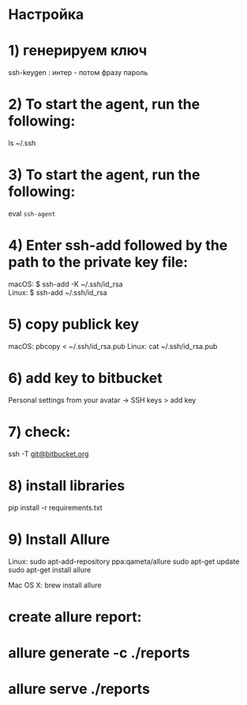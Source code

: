 # Настройкa
# 1) генерируем ключ
ssh-keygen : интер - потом фразу пароль
# 2) To start the agent, run the following:
ls ~/.ssh   
# 3) To start the agent, run the following:
eval `ssh-agent` 
# 4) Enter ssh-add followed by the path to the private key file:
macOS:  $ ssh-add -K ~/.ssh/id_rsa      
Linux:  $ ssh-add ~/.ssh/id_rsa 
# 5) copy publick key
macOS:   pbcopy < ~/.ssh/id_rsa.pub
  Linux:   cat ~/.ssh/id_rsa.pub
# 6) add key to bitbucket
Personal settings from your avatar -> SSH keys > add key
# 7) check:
ssh -T git@bitbucket.org
# 8) install libraries
pip install -r requirements.txt
# 9) Install Allure
Linux:
sudo apt-add-repository ppa:qameta/allure
sudo apt-get update 
sudo apt-get install allure

Mac OS X:
brew install allure

# create allure report:
# allure generate -c ./reports
# allure serve ./reports